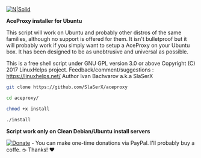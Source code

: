 [![N|Solid](http://i68.tinypic.com/a1ohky.png)](https://linuxhelps.net)

<b>AceProxy installer for Ubuntu</b>

 This script will work on Ubuntu and probably other distros
 of the same families, although no support is offered for them. It isn't
 bulletproof but it will probably work if you simply want to setup a AceProxy on
 your Ubuntu box. It has been designed to be as unobtrusive and
 universal as possible.

This is a free shell script under GNU GPL version 3.0 or above
Copyright (C) 2017 LinuxHelps project.
Feedback/comment/suggestions : https://linuxhelps.net/
Author Ivan Bachvarov a.k.a SlaSerX


```sh
git clone https://github.com/SlaSerX/aceproxy

cd aceproxy/

chmod +x install

./install
```

<b>Script work only on Clean Debian/Ubuntu install servers</b>

[![Donate](https://img.shields.io/badge/Donate-PayPal-blue.svg)](https://www.paypal.com/cgi-bin/webscr?cmd=_donations&business=bgpanika@gmail.com&item_name=LinuxHelps%20Support&currency_code=EUR) - You can make one-time donations via PayPal. I'll probably buy a coffe. :coffee:
Thanks! :heart:
